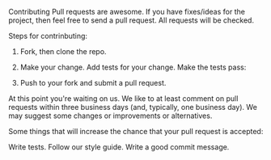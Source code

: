 Contributing
Pull requests are awesome. If you have fixes/ideas for the project, then feel free to send a pull request. All requests will be checked.

Steps for contrinbuting:

1. Fork, then clone the repo.

2. Make your change. Add tests for your change. Make the tests pass:

3. Push to your fork and submit a pull request.

At this point you're waiting on us. We like to at least comment on pull requests within three business days (and, typically, one business day). We may suggest some changes or improvements or alternatives.

Some things that will increase the chance that your pull request is accepted:

Write tests.
Follow our style guide.
Write a good commit message.

